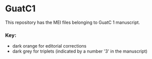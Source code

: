 # GuatC1
This repository has the MEI files belonging to GuatC 1 manuscript.

### Key:
* dark orange for editorial corrections
* dark grey for triplets (indicated by a number '3' in the manuscript)
